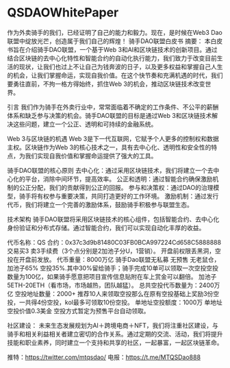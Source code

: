 # QSDAOWhitePaper
作为外卖骑手的我们，已经证明了自己的能力和毅力。现在，是时候在Web3 Dao联盟中绽放光芒，创造属于我们自己的辉煌！
骑手DAO联盟白皮书
摘要：
本白皮书旨在介绍骑手DAO联盟，一个基于Web 3和AI和区块链技术的创新项目。通过结合区块链的去中心化特性和智能合约的自动化执行能力，我们致力于改变目前生活的现状，让我们也过上不让自己为钱奔波的日子，以及更多权益和掌握自己人生的机会，让我们掌握命运，实现自我价值。在这个快节奏和充满机遇的时代，我们要勇往直前，不拘一格方得始终，抓住Web 3的机会，推动区块链技术改变世界。

引言
我们作为骑手在外卖行业中，常常面临着不确定的工作条件、不公平的薪酬体系和缺乏参与决策的机会。骑手DAO联盟的目标是通过Web 3和区块链技术解决这些问题，建立一个公正、透明和可持续的金融系统。

Web 3与区块链的机遇
Web 3是下一代互联网，它赋予个人更多的控制权和数据主权。区块链作为Web 3的核心技术之一，具有去中心化、透明性和安全性的特点，为我们实现自我价值和掌握命运提供了强大的工具。

骑手DAO联盟的核心原则
去中心化：通过采用区块链技术，我们将建立一个去中心化的平台，消除中间环节，提高效率。
公正和透明：通过智能合约确保激励机制的公正分配，我们的贡献得到公正的回报。
参与和决策权：通过DAO的治理模型，骑手将有权参与重要决策，共同打造更好的工作环境。
激励机制：通过发行代币，我们将建立一个完善的激励体系，鼓励骑手积极参与联盟生态。

技术架构
骑手DAO联盟将采用区块链技术的核心组件，包括智能合约、去中心化身份验证和分布式存储。通过智能合约，我们可以实现自动化丰厚的收益。

代币名称：QS
合约：0x37c3d9b81480C03FB0BCA997224Cd658C5888888
交易买3 卖3手续费（3个点分别是2加池子分U，1营销）。
开盘前权限丢黑洞，空投在开盘前发放。
代币重量：8000万亿
骑手Dao联盟无私募 无预售 无老鼠仓，加池子65% 空投35%.其中30%留给骑手；骑手完成10单可以领取一次空投空投数量为100亿，如果骑手愿意把项目宣传信息贴附在车上赏金可以翻倍。
加池子5ETH-20ETH（看市场，市场越热，团队越猛）。
总共空投代币数量为：2400万亿
空投地址数量：2000+
推荐10人来领取空投那么在原有空投基础上奖励3份空投，一共得4份空投，kol最多可领取10份空投。
单地址空投额度：1000万
单地址空投价值0.3美金
空投方式暂定为预售平台自动领取。


社区建设：
未来生态发展规划为AI＋跨境电商＋NFT，我们将注重社区建设，与骑手和相关利益相关者建立密切的合作关系。通过定期的交流、活动，我们将提升技能和职业素养，同时建立一个支持和共享的社区，一起暴富，一起区块链革命。

推特：https://twitter.com/mtqsdao/
电报：https://t.me/MTQSDao888

